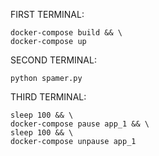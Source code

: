 FIRST TERMINAL:
```
docker-compose build && \
docker-compose up
```
SECOND TERMINAL:
```
python spamer.py
```

THIRD TERMINAL:
```
sleep 100 && \
docker-compose pause app_1 && \
sleep 100 && \
docker-compose unpause app_1
```
